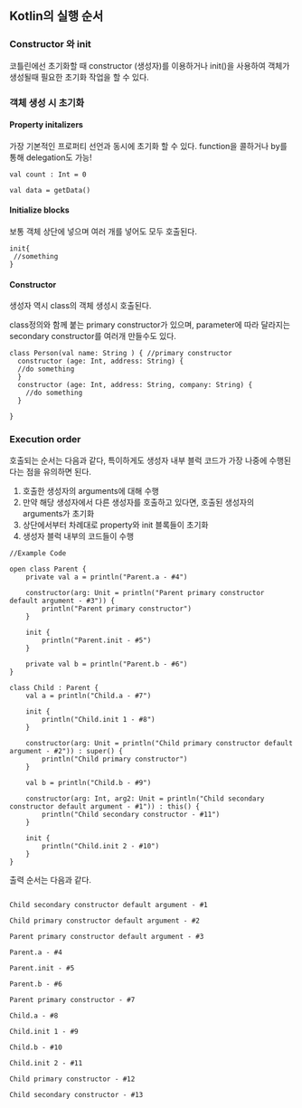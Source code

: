 ## Kotlin의 실행 순서

### Constructor 와 init

코틀린에선 초기화할 때 constructor (생성자)를 이용하거나 init()을 사용하여 객체가 생성될때 필요한 초기화 작업을 할 수 있다.


### 객체 생성 시 초기화


#### Property initalizers

 가장 기본적인 프로퍼티 선언과 동시에 초기화 할 수 있다. function을 콜하거나 by를 통해 delegation도 가능!
 
```
val count : Int = 0

val data = getData()
```

#### Initialize blocks

 보통 객체 상단에 넣으며 여러 개를 넣어도 모두 호출된다.
 
```
init{
 //something
}

```


#### Constructor

 생성자 역시 class의 객체 생성시 호출된다.

class정의와 함께 붙는 primary constructor가 있으며, parameter에 따라 달라지는 secondary constructor를 여러개 만들수도 있다.
 
```
class Person(val name: String ) { //primary constructor
  constructor (age: Int, address: String) { 
  //do something 
  }
  constructor (age: Int, address: String, company: String) {
    //do something
  } 
   
}
```


### Execution order

호출되는 순서는 다음과 같다, 특이하게도 생성자 내부 블럭 코드가 가장 나중에 수행된다는 점을 유의하면 된다.

1. 호출한 생성자의 arguments에 대해 수행
2. 만약 해당 생성자에서 다른 생성자를 호출하고 있다면, 호출된 생성자의 arguments가 초기화
3. 상단에서부터 차례대로 property와 init 블록들이 초기화
4. 생성자 블럭 내부의 코드들이 수행


```
//Example Code

open class Parent {
    private val a = println("Parent.a - #4")

    constructor(arg: Unit = println("Parent primary constructor default argument - #3")) {
        println("Parent primary constructor")
    }

    init {
        println("Parent.init - #5")
    }

    private val b = println("Parent.b - #6")
}

class Child : Parent {
    val a = println("Child.a - #7")

    init {
        println("Child.init 1 - #8")
    }

    constructor(arg: Unit = println("Child primary constructor default argument - #2")) : super() {
        println("Child primary constructor")
    }

    val b = println("Child.b - #9")

    constructor(arg: Int, arg2: Unit = println("Child secondary constructor default argument - #1")) : this() {
        println("Child secondary constructor - #11")
    }

    init {
        println("Child.init 2 - #10")
    }
}

```

출력 순서는 다음과 같다.

```

Child secondary constructor default argument - #1

Child primary constructor default argument - #2

Parent primary constructor default argument - #3

Parent.a - #4

Parent.init - #5

Parent.b - #6

Parent primary constructor - #7

Child.a - #8

Child.init 1 - #9

Child.b - #10

Child.init 2 - #11

Child primary constructor - #12

Child secondary constructor - #13

```
